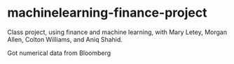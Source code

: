 # machinelearning-finance-project
Class project, using finance and machine learning, with Mary Letey, Morgan Allen, Colton Williams, and Aniq Shahid.

Got numerical data from Bloomberg
